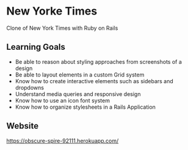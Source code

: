 # New Yorke Times

Clone of New York Times with Ruby on Rails

## Learning Goals

- Be able to reason about styling approaches from screenshots of a design
- Be able to layout elements in a custom Grid system
- Know how to create interactive elements such as sidebars and dropdowns
- Understand media queries and responsive design
- Know how to use an icon font system
- Know how to organize stylesheets in a Rails Application

## Website

https://obscure-spire-92111.herokuapp.com/

